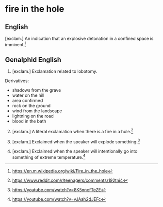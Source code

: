 # fire in the hole

## English

[exclam.] An indication that an explosive detonation in a confined space is imminent.[^1]

## Genalphid English

1. [exclam.] Exclamation related to lobotomy.

Derivatives:

* shadows from the grave
* water on the hill
* area confirmed
* rock on the ground
* wind from the landscape
* lightning on the road
* blood in the bath

2. [exclam.] A literal exclamation when there is a fire in a hole.[^2]

3. [exclam.] Exclaimed when the speaker will explode something.[^3]

4. [exclam.] Exclaimed when the speaker will intentionally go into something of extreme temperature.[^4]

[^1]: <https://en.m.wikipedia.org/wiki/Fire_in_the_hole>
[^2]: <https://www.reddit.com/r/teenagers/comments/192tni4>
[^3]: <https://youtube.com/watch?v=8K5nncfTeZE>
[^4]: <https://youtube.com/watch?v=vJAah2dJEFc>